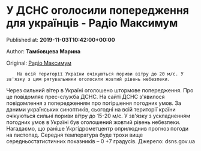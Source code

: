 
# У ДСНС оголосили попередження для українців - Радіо Максимум

Published at: **2019-11-03T10:42:00+00:00**

Author: **Тамбовцева Марина**

Original: [Радіо Максимум](https://maximum.fm/u-dsns-ogolosili-poperedzhennya-dlya-ukrayinciv_n168976)


        На всій території України очікуються пориви вітру до 20 м/с. У зв'язку з цим рятувальники оголосили жовтий рівень небезпеки.
      
Через сильний вітер в Україні оголошено штормове попередження. Про це повідомляє прес-служба ДСНС.
На сайті ДСНС з'явилося повідомлення з попередженням про погіршення погодних умов. За даними українських синоптиків, сьогодні на всій території країни очікуються сильні пориви вітру до 15-20 м/с. У зв'язку з ускладненням погодних умов в Україні був оголошений жовтий рівень небезпеки.
Нагадаємо, що раніше Укргідрометцентр оприлюднив прогноз погоди на листопад. Середня температура буде трохи вище середньостатистичних показників – 0 +7 градусів.
Джерело: dsns.gov.ua
